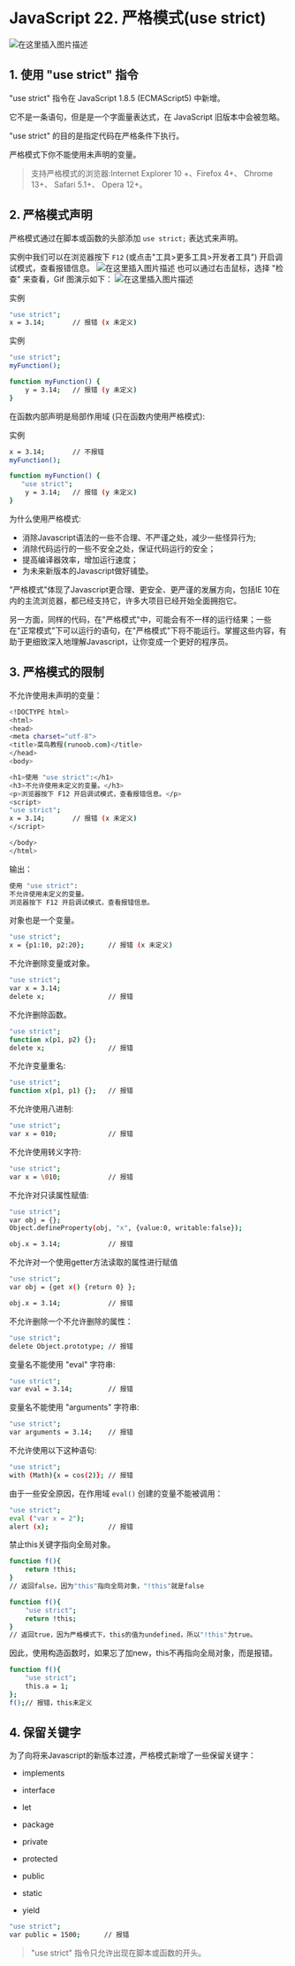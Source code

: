 #  JavaScript 22. 严格模式(use strict)


![在这里插入图片描述](https://img-blog.csdnimg.cn/8071e6f388714ff9b63a019b108967ee.png)


##  1. 使用 "use strict" 指令
"use strict" 指令在 JavaScript 1.8.5 (ECMAScript5) 中新增。

它不是一条语句，但是是一个字面量表达式，在 JavaScript 旧版本中会被忽略。

"use strict" 的目的是指定代码在严格条件下执行。

严格模式下你不能使用未声明的变量。

> 支持严格模式的浏览器:Internet Explorer 10 +、Firefox 4+、 Chrome 13+、 Safari 5.1+、
Opera 12+。

##  2. 严格模式声明
严格模式通过在脚本或函数的头部添加 `use strict;` 表达式来声明。

实例中我们可以在浏览器按下 `F12` (或点击"工具>更多工具>开发者工具") 开启调试模式，查看报错信息。
![在这里插入图片描述](https://img-blog.csdnimg.cn/544063c237d2431e8f889af421153a02.png)
也可以通过右击鼠标，选择 "检查" 来查看，Gif 图演示如下：
![在这里插入图片描述](https://img-blog.csdnimg.cn/912fbfa5ac724803a3ec9c4baad2187f.gif#pic_center)

实例

```bash
"use strict";
x = 3.14;       // 报错 (x 未定义)
```
实例

```bash
"use strict";
myFunction();

function myFunction() {
    y = 3.14;   // 报错 (y 未定义)
}
```
在函数内部声明是局部作用域 (只在函数内使用严格模式):

实例

```bash
x = 3.14;       // 不报错
myFunction();

function myFunction() {
   "use strict";
    y = 3.14;   // 报错 (y 未定义)
}
```
为什么使用严格模式:

 - 消除Javascript语法的一些不合理、不严谨之处，减少一些怪异行为;
 - 消除代码运行的一些不安全之处，保证代码运行的安全；
 - 提高编译器效率，增加运行速度；
 - 为未来新版本的Javascript做好铺垫。

"严格模式"体现了Javascript更合理、更安全、更严谨的发展方向，包括IE 10在内的主流浏览器，都已经支持它，许多大项目已经开始全面拥抱它。

另一方面，同样的代码，在"严格模式"中，可能会有不一样的运行结果；一些在"正常模式"下可以运行的语句，在"严格模式"下将不能运行。掌握这些内容，有助于更细致深入地理解Javascript，让你变成一个更好的程序员。

##  3. 严格模式的限制
不允许使用未声明的变量：

```bash
<!DOCTYPE html>
<html>
<head>
<meta charset="utf-8">
<title>菜鸟教程(runoob.com)</title>
</head>
<body>

<h1>使用 "use strict":</h1>
<h3>不允许使用未定义的变量。</h3>
<p>浏览器按下 F12 开启调试模式，查看报错信息。</p>
<script>
"use strict";
x = 3.14;       // 报错 (x 未定义)
</script>

</body>
</html>
```
输出：

```bash
使用 "use strict":
不允许使用未定义的变量。
浏览器按下 F12 开启调试模式，查看报错信息。
```

对象也是一个变量。
```bash
"use strict";
x = {p1:10, p2:20};      // 报错 (x 未定义)
```
不允许删除变量或对象。

```bash
"use strict";
var x = 3.14;
delete x;                // 报错
```
不允许删除函数。

```bash
"use strict";
function x(p1, p2) {};
delete x;                // 报错 
```
不允许变量重名:

```bash
"use strict";
function x(p1, p1) {};   // 报错
```
不允许使用八进制:

```bash
"use strict";
var x = 010;             // 报错
```

不允许使用转义字符:

```bash
"use strict";
var x = \010;            // 报错
```

不允许对只读属性赋值:

```bash
"use strict";
var obj = {};
Object.defineProperty(obj, "x", {value:0, writable:false});

obj.x = 3.14;            // 报错
```

不允许对一个使用getter方法读取的属性进行赋值

```bash
"use strict";
var obj = {get x() {return 0} };

obj.x = 3.14;            // 报错
```
不允许删除一个不允许删除的属性：

```bash
"use strict";
delete Object.prototype; // 报错
```

变量名不能使用 "eval" 字符串:

```bash
"use strict";
var eval = 3.14;         // 报错
```

变量名不能使用 "arguments" 字符串:

```bash
"use strict";
var arguments = 3.14;    // 报错
```

不允许使用以下这种语句:

```bash
"use strict";
with (Math){x = cos(2)}; // 报错
```

由于一些安全原因，在作用域 `eval()` 创建的变量不能被调用：

```bash
"use strict";
eval ("var x = 2");
alert (x);               // 报错
```
禁止this关键字指向全局对象。

```bash
function f(){
    return !this;
} 
// 返回false，因为"this"指向全局对象，"!this"就是false

function f(){ 
    "use strict";
    return !this;
} 
// 返回true，因为严格模式下，this的值为undefined，所以"!this"为true。
```

因此，使用构造函数时，如果忘了加new，this不再指向全局对象，而是报错。

```bash
function f(){
    "use strict";
    this.a = 1;
};
f();// 报错，this未定义
```
## 4. 保留关键字
为了向将来Javascript的新版本过渡，严格模式新增了一些保留关键字：

 - implements
 - interface

- let
- package
- private
- protected
- public
- static
- yield

```bash
"use strict";
var public = 1500;      // 报错
```

> 	"use strict" 指令只允许出现在脚本或函数的开头。

